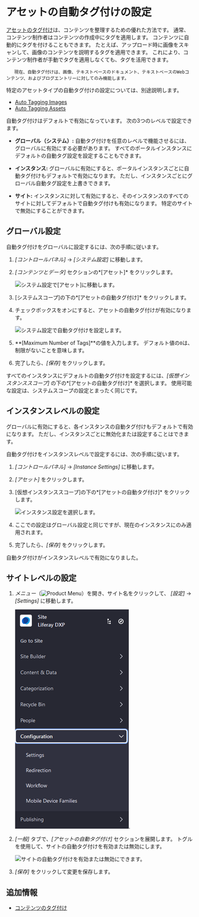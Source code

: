 # アセットの自動タグ付けの設定

[アセットのタグ付け](../tagging-content-and-managing-tags.md)は、コンテンツを整理するための優れた方法です。 通常、コンテンツ制作者はコンテンツの作成中にタグを適用します。 コンテンツに自動的にタグを付けることもできます。 たとえば、アップロード時に画像をスキャンして、画像のコンテンツを説明するタグを適用できます。 これにより、コンテンツ制作者が手動でタグを適用しなくても、タグを活用できます。

``` note::
   現在、自動タグ付けは、画像、テキストベースのドキュメント、テキストベースのWebコンテンツ、およびブログエントリーに対してのみ機能します。
```

特定のアセットタイプの自動タグ付けの設定については、別途説明します。

  - [Auto Tagging Images](./auto-tagging-images.md)
  - [Auto Tagging Assets](./auto-tagging-assets.md)

自動タグ付けはデフォルトで有効になっています。 次の3つのレベルで設定できます。

  - **グローバル（システム）:** 自動タグ付けを任意のレベルで機能させるには、グローバルに有効にする必要があります。 すべてのポータルインスタンスにデフォルトの自動タグ設定を設定することもできます。

  - **インスタンス:** グローバルに有効にすると、ポータルインスタンスごとに自動タグ付けもデフォルトで有効になります。 ただし、インスタンスごとにグローバル自動タグ設定を上書きできます。

  - **サイト:** インスタンスに対して有効にすると、そのインスタンスのすべてのサイトに対してデフォルトで自動タグ付けも有効になります。 特定のサイトで無効にすることができます。

## グローバル設定

自動タグ付けをグローバルに設定するには、次の手順に従います。

1.  *[コントロールパネル]* → *[システム設定]* に移動します。

2.  *[コンテンツとデータ]* セクションの*[アセット]* をクリックします。

    ![システム設定で[アセット]に移動します。](./configuring-asset-auto-tagging/images/01.png)

3.  [システムスコープ]の下の*[アセットの自動タグ付け]* をクリックします。

4.  チェックボックスをオンにすると、アセットの自動タグ付けが有効になります。

    ![システム設定で自動タグ付けを設定します。](./configuring-asset-auto-tagging/images/02.png)

5.  **[Maximum Number of Tags]**の値を入力します。 デフォルト値の`0`は、制限がないことを意味します。

6.  完了したら、*[保存]* をクリックします。

すべてのインスタンスにデフォルトの自動タグ付けを設定するには、*[仮想インスタンススコープ]* の下の*[アセットの自動タグ付け]* を選択します。 使用可能な設定は、システムスコープの設定とまったく同じです。

## インスタンスレベルの設定

グローバルに有効にすると、各インスタンスの自動タグ付けもデフォルトで有効になります。 ただし、インスタンスごとに無効化または設定することはできます。

自動タグ付けをインスタンスレベルで設定するには、次の手順に従います。

1.  *[コントロールパネル]* → *[Instance Settings]* に移動します。

2.  *[アセット]* をクリックします。

3.  [仮想インスタンススコープ]の下の*[アセットの自動タグ付け]* をクリックします。

    ![インスタンス設定を選択します。](./configuring-asset-auto-tagging/images/03.png)

4.  ここでの設定はグローバル設定と同じですが、現在のインスタンスにのみ適用されます。

5.  完了したら、*[保存]* をクリックします。

自動タグ付けがインスタンスレベルで有効になりました。

## サイトレベルの設定

1.  *メニュー*（![Product Menu](../../../images/icon-menu.png)）を開き、サイト名をクリックして、 *[設定]* → *[Settings]* に移動します。

    ![サイト設定に移動します。](./configuring-asset-auto-tagging/images/04.png).

2.  *[一般]* タブで、*[アセットの自動タグ付け]* セクションを展開します。 トグルを使用して、サイトの自動タグ付けを有効または無効にします。

    ![サイトの自動タグ付けを有効または無効にできます。](./configuring-asset-auto-tagging/images/05.png)

3.  *[保存]* をクリックして変更を保存します。

## 追加情報

  - [コンテンツのタグ付け](../tagging-content.md)

